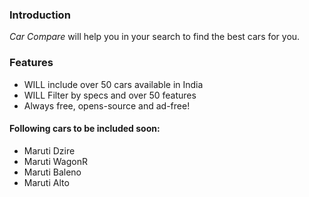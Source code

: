 

### Introduction

*Car Compare* will help you in your search to find the best cars for you.

### Features

* WILL include over 50 cars available in India
* WILL Filter by specs and over 50 features
* Always free, opens-source and ad-free!

#### Following cars to be included soon:

* Maruti Dzire
* Maruti WagonR
* Maruti Baleno
* Maruti Alto 

